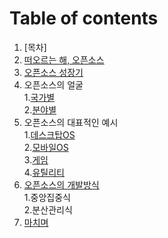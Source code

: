 # Table of contents
1. [목차]
2. [떠오르는 해, 오픈소스](3.Rising_Sun,OpenSource.md)
3. [오픈소스 성장기](4.OpenSource_Rising.md)
4. 오픈소스의 얼굴  
    1.[국가별](5-1.OpenSource_Now_Country.md)  
    2.[분야별](5-2.OpenSource_Now_Field.md)  
5. 오픈소스의 대표적인 예시  
    1.[데스크탑OS](6-1.OpenSource_Desktop.md)  
    2.[모바일OS](6-2.OpenSource_Mobile.md)  
    3.[게임](6-3.OpenSource_Game.md)  
    4.[유틸리티](6-4.OpenSource_Utility.md)
6. [오픈소스의 개발방식](7.OpenSource_Develop_Method.md)  
    1.중앙집중식  
    2.분산관리식  
7. [마치며](8.End.md)  